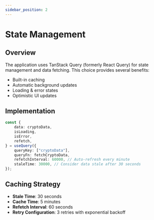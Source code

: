 ```yaml
---
sidebar_position: 2
---
```


# State Management

## Overview

The application uses TanStack Query (formerly React Query) for state management and data fetching. This choice provides several benefits:

-   Built-in caching
-   Automatic background updates
-   Loading & error states
-   Optimistic UI updates

## Implementation

```typescript
const {
	data: cryptoData,
	isLoading,
	isError,
	refetch,
} = useQuery({
	queryKey: ["cryptoData"],
	queryFn: fetchCryptoData,
	refetchInterval: 60000, // Auto-refresh every minute
	staleTime: 30000, // Consider data stale after 30 seconds
});
```

## Caching Strategy

-   **Stale Time**: 30 seconds
-   **Cache Time**: 5 minutes
-   **Refetch Interval**: 60 seconds
-   **Retry Configuration**: 3 retries with exponential backoff
